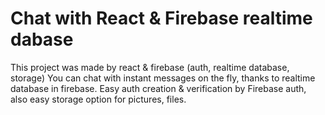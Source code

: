# Chat with React & Firebase realtime dabase

This project was made by react & firebase (auth, realtime database, storage)
You can chat with instant messages on the fly, thanks to realtime database in firebase.
Easy auth creation & verification by Firebase auth, also easy storage option for pictures, files.  
